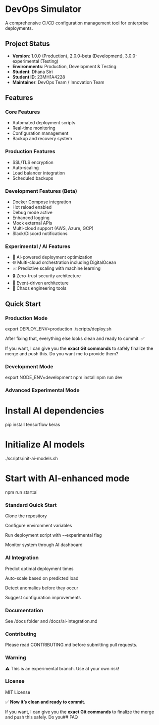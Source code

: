 
# DevOps Simulator

A comprehensive CI/CD configuration management tool for enterprise deployments.

## Project Status
- **Version**: 1.0.0 (Production), 2.0.0-beta (Development), 3.0.0-experimental (Testing)
- **Environments**: Production, Development & Testing
- **Student**: Dhana Siri
- **Student ID**: 23MH1A4228
- **Maintainer**: DevOps Team / Innovation Team

## Features

### Core Features
- Automated deployment scripts
- Real-time monitoring
- Configuration management
- Backup and recovery system

### Production Features
- SSL/TLS encryption
- Auto-scaling
- Load balancer integration
- Scheduled backups

### Development Features (Beta)
- Docker Compose integration
- Hot reload enabled
- Debug mode active
- Enhanced logging
- Mock external APIs
- Multi-cloud support (AWS, Azure, GCP)
- Slack/Discord notifications

### Experimental / AI Features
- 🤖 AI-powered deployment optimization
- 🌐 Multi-cloud orchestration including DigitalOcean
- 📈 Predictive scaling with machine learning
- 🔒 Zero-trust security architecture
- 🌊 Event-driven architecture
- 🎯 Chaos engineering tools

## Quick Start

### Production Mode

export DEPLOY_ENV=production
./scripts/deploy.sh

After fixing that, everything else looks clean and ready to commit. ✅  

If you want, I can give you the **exact Git commands** to safely finalize the merge and push this. Do you want me to provide them?


### Development Mode

export NODE_ENV=development
npm install
npm run dev


### Advanced Experimental Mode


# Install AI dependencies
pip install tensorflow keras

# Initialize AI models
./scripts/init-ai-models.sh

# Start with AI-enhanced mode
npm run start:ai

### Standard Quick Start

 Clone the repository

Configure environment variables

Run deployment script with --experimental flag

Monitor system through AI dashboard

### AI Integration

Predict optimal deployment times

Auto-scale based on predicted load

Detect anomalies before they occur

Suggest configuration improvements

### Documentation

See /docs folder and /docs/ai-integration.md

### Contributing

Please read CONTRIBUTING.md before submitting pull requests.

### Warning

⚠️ This is an experimental branch. Use at your own risk!

### License

MIT License


✅ **Now it’s clean and ready to commit.**  

If you want, I can give you the **exact Git commands** to finalize the merge and push this safely. Do you## FAQ
